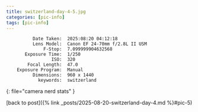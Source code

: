 ```yaml
---
title: switzerland-day-4-5.jpg
categories: [pic-info]
tags: [pic-info]
---
```


```text
          Date Taken:  2025:08:20 04:12:18
          Lens Model:  Canon EF 24-70mm f/2.8L II USM
              F-Stop:  7.099999904632568
       Exposure Time:  1/250
                 ISO:  320
        Focal Length:  47.0
    Exposure Program:  Manual
          Dimensions:  960 x 1440
            keywords:  switzerland
```
{: file="camera nerd stats" }

[back to post]({% link _posts/2025-08-20-switzerland-day-4.md %}#pic-5)
